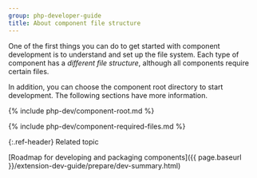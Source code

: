 ```yaml
---
group: php-developer-guide
title: About component file structure
---
```


One of the first things you can do to get started with component development is to understand and set up the file system. Each type of component has a *different file structure*, although all components require certain files.

In addition, you can choose the component root directory to start development. The following sections have more information.

{% include php-dev/component-root.md %}

{% include php-dev/component-required-files.md %}

{:.ref-header}
Related topic

[Roadmap for developing and packaging components]({{ page.baseurl }}/extension-dev-guide/prepare/dev-summary.html)
